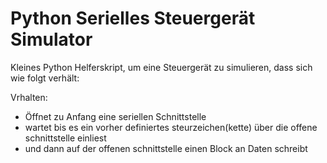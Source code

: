 # Python Serielles Steuergerät Simulator

Kleines Python Helferskript, um eine Steuergerät zu simulieren, dass sich wie folgt verhält:

Vrhalten:
- Öffnet zu Anfang eine seriellen Schnittstelle
- wartet bis es ein vorher definiertes steurzeichen(kette) über die offene schnittstelle einliest
- und dann auf der offenen schnittstelle einen Block an Daten schreibt